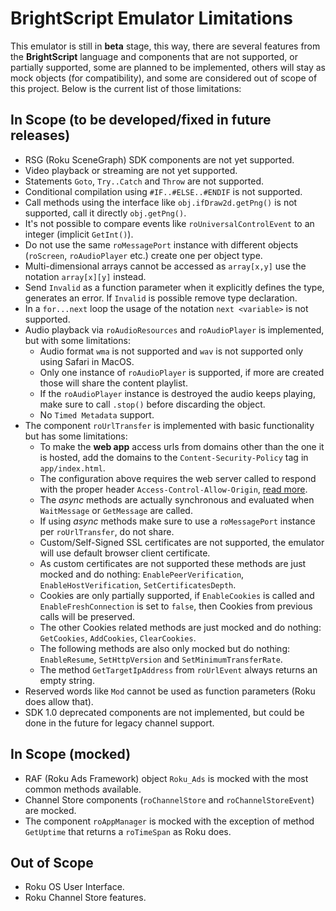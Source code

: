 # BrightScript Emulator Limitations

This emulator is still in **beta** stage, this way, there are several features from the **BrightScript** language and components that are not supported, or partially supported, some are planned to be implemented, others will stay as mock objects (for compatibility), and some are considered out of scope of this project. Below is the current list of those limitations:

## In Scope (to be developed/fixed in future releases)

* RSG (Roku SceneGraph) SDK components are not yet supported.
* Video playback or streaming are not yet supported.
* Statements `Goto`, `Try..Catch` and `Throw` are not supported.
* Conditional compilation using `#IF..#ELSE..#ENDIF` is not supported.
* Call methods using the interface like `obj.ifDraw2d.getPng()` is not supported, call it directly `obj.getPng()`.
* It's not possible to compare events like `roUniversalControlEvent` to an integer (implicit `GetInt()`).
* Do not use the same `roMessagePort` instance with different objects (`roScreen`, `roAudioPlayer` etc.) create one per object type.
* Multi-dimensional arrays cannot be accessed as `array[x,y]` use the notation `array[x][y]` instead.
* Send `Invalid` as a function parameter when it explicitly defines the type, generates an error. If `Invalid` is possible remove type declaration.
* In a `for...next` loop the usage of the notation `next <variable>` is not supported.
* Audio playback via `roAudioResources` and `roAudioPlayer` is implemented, but with some limitations:
  * Audio format `wma` is not supported and `wav` is not supported only using Safari in MacOS.
  * Only one instance of `roAudioPlayer` is supported, if more are created those will share the content playlist.
  * If the `roAudioPlayer` instance is destroyed the audio keeps playing, make sure to call `.stop()` before discarding the object.
  * No `Timed Metadata` support.
* The component `roUrlTransfer` is implemented with basic functionality but has some limitations:
  * To make the **web app** access urls from domains other than the one it is hosted, add the domains to the `Content-Security-Policy` tag in `app/index.html`.
  * The configuration above requires the web server called to respond with the proper header `Access-Control-Allow-Origin`, [read more](https://developer.mozilla.org/en-US/docs/Web/HTTP/CSP).
  * The _async_ methods are actually synchronous and evaluated when `WaitMessage` or `GetMessage` are called.
  * If using _async_ methods make sure to use a `roMessagePort` instance per `roUrlTransfer`, do not share.
  * Custom/Self-Signed SSL certificates are not supported, the emulator will use default browser client certificate.
  * As custom certificates are not supported these methods are just mocked and do nothing: `EnablePeerVerification`, `EnableHostVerification`, `SetCertificatesDepth`.
  * Cookies are only partially supported, if `EnableCookies` is called and `EnableFreshConnection` is set to `false`, then Cookies from previous calls will be preserved.
  * The other Cookies related methods are just mocked and do nothing: `GetCookies`, `AddCookies`, `ClearCookies`.
  * The following methods are also only mocked but do nothing: `EnableResume`, `SetHttpVersion` and `SetMinimumTransferRate`.
  * The method `GetTargetIpAddress` from `roUrlEvent` always returns an empty string.
* Reserved words like `Mod` cannot be used as function parameters (Roku does allow that).
* SDK 1.0 deprecated components are not implemented, but could be done in the future for legacy channel support.

## In Scope (mocked)

* RAF (Roku Ads Framework) object `Roku_Ads` is mocked with the most common methods available.
* Channel Store components (`roChannelStore` and `roChannelStoreEvent`) are mocked.
* The component `roAppManager` is mocked with the exception of method `GetUptime` that returns a `roTimeSpan` as Roku does.

## Out of Scope

* Roku OS User Interface.
* Roku Channel Store features.
